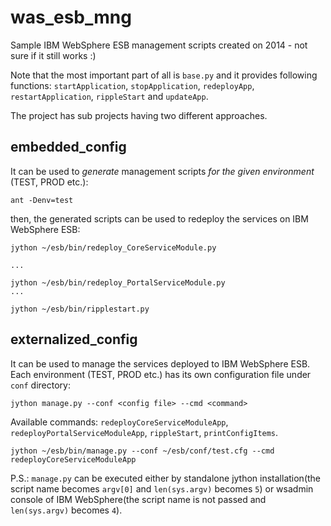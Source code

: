 # was_esb_mng
Sample IBM WebSphere ESB management scripts created on 2014 - not sure if it still works :)

Note that the most important part of all is `base.py` and it provides following functions: `startApplication`, `stopApplication`, `redeployApp`, `restartApplication`, `rippleStart` and  `updateApp`.

The project has sub projects having two different approaches.

## embedded_config
It can be used to _generate_ management scripts _for the given environment_ (TEST, PROD etc.):

    ant -Denv=test

then, the generated scripts can be used to redeploy the services on IBM WebSphere ESB: 

    jython ~/esb/bin/redeploy_CoreServiceModule.py
    
    ...

    jython ~/esb/bin/redeploy_PortalServiceModule.py
    ...

    jython ~/esb/bin/ripplestart.py


## externalized_config
It can be used to manage the services deployed to IBM WebSphere ESB. Each environment (TEST, PROD etc.) has its own configuration file under `conf` directory:

    jython manage.py --conf <config file> --cmd <command>

Available commands: `redeployCoreServiceModuleApp`, `redeployPortalServiceModuleApp`, `rippleStart`, `printConfigItems`.

    jython ~/esb/bin/manage.py --conf ~/esb/conf/test.cfg --cmd redeployCoreServiceModuleApp

P.S.: `manage.py` can be executed either by standalone jython installation(the script name becomes `argv[0]` and `len(sys.argv)` becomes `5`) or wsadmin console of IBM WebSphere(the script name is not passed and `len(sys.argv)` becomes `4`).